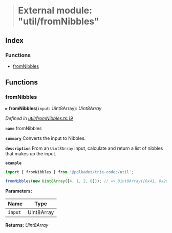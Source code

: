 > # External module: "util/fromNibbles"

## Index

### Functions

* [fromNibbles](_util_fromnibbles_.md#fromnibbles)

## Functions

###  fromNibbles

▸ **fromNibbles**(`input`: Uint8Array): *Uint8Array*

*Defined in [util/fromNibbles.ts:19](https://github.com/polkadot-js/common/blob/25fc033/packages/trie-codec/src/util/fromNibbles.ts#L19)*

**`name`** fromNibbles

**`summary`** Converts the input to Nibbles.

**`description`** 
From an `Uint8Array` input, calculate and return a list of nibbles that makes up the input.

**`example`** 
<BR>

```javascript
import { fromNibbles } from '@polkadot/trie-codec/util';

fromNibbles(new Uint8Array([4, 1, 2, 0])); // => Uint8Array([0x41, 0x20]
```

**Parameters:**

Name | Type |
------ | ------ |
`input` | Uint8Array |

**Returns:** *Uint8Array*
